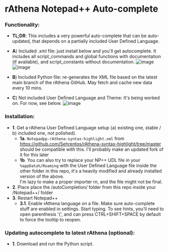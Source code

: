 # rAthena Notepad++ Auto-complete

### Functionality:
- **TL;DR**: This includes a very powerful auto-complete that can be auto-updated, that depends on a partially included User Defined Language.
- **A**) Included .xml file: just install below and you'll get autocomplete.
It includes all script_commands and global functions with documentation (if available), and script_constants without documentation.
![image](https://github.com/user-attachments/assets/c660a6b9-0daa-4743-b4fd-0633b96836ea)
![image](https://github.com/user-attachments/assets/372e61c5-56f5-4abf-a3e3-6d1f0ca30b2f)


- **B**) Included Python file: re-generates the XML file based on the latest main branch of the rAthena GitHub. May fetch and cache new data every 10 mins.

- **C**) Not included User Defined Language and Theme: It's being worked on. For now, see below.
![image](https://github.com/user-attachments/assets/9ecfcd8f-fd09-4378-862c-86a9538dbff4)


### Installation:
- **1**. Get a rAthena User Defined Language setup (a) existing one, stable / b) included one, not polished).  
  - **1a**. `Notepadpp-rAthena-syntax-highlight.xml` from https://github.com/Sehrentos/rAthena-syntax-highlight/tree/master should be compatible with this. I'll probably make an updated fork of it for this later  
  - **1b**. You can also try to replace your NP++ UDL file in your `%appData%/Roaming` with the User Defined Language file inside the other folder in this repo, it's a heavily modified and already installed version of the above.  
I'm lazy to make a proper importer rn, and the file might not be final.  
- **2**. Place place the /autoCompletion/ folder from this repo inside your /Notepad++/ folder  
- **3**. Restart Notepad++  
  - **3.1**. Enable rAthena language on a file. Make sure auto-complete stuff are enabled in settings. Start typing. To see hints, you'll need to open parenthesis '(', and can press CTRL+SHIFT+SPACE by default to force the tooltip to reopen.  

### Updating autocomplete to latest rAthena (optional):
- **1**. Download and run the Python script.
